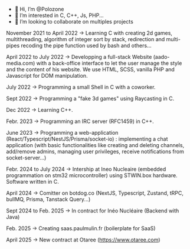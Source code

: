 - 👋 Hi, I’m @Polozone
- 👀 I’m interested in C, C++, Js, PHP...
- 💞️ I’m looking to collaborate on multiples projects

November 2021 to April 2022 -> Learning C with creating 2d games, multithreading, algorithm of integer sort by stack, redirection and multi-pipes recoding the pipe function used by bash and others...

April 2022 to July 2022 -> Developping a full-stack Website (aado-media.com) with a back-office interface to let the user manage the style and the content of his website. We use HTML, SCSS, vanilla PHP and Javascript for DOM manipulation.

July 2022 -> Programming a small Shell in C with a coworker.

Sept 2022 -> Programming a "fake 3d games" using Raycasting in C.

Dec  2022 -> Learning C++.

Febr. 2023 -> Programming an IRC server (RFC1459) in C++.

June 2023 -> Programming a web-application (React/Typescript/NestJS/Prisma/socket-io) : implementing a chat application (with basic functionalities like creating and deleting channels, add/remove admins, managing user privileges, receive notifications from socket-server...)

Febr. 2024 to July 2024 -> Intership at Ineo Nucleaire (embedded programmation on stm32 microcontroller) using STWIN.box hardware. Software written in C.

April 2024 -> Comitter on botdog.co (NextJS, Typescript, Zustand, tRPC, bullMQ, Prisma, Tanstack Query...)

Sept 2024 to Feb. 2025 -> In contract for Inéo Nucléaire (Backend with Java)

Feb. 2025 -> Creating saas.paulmulin.fr (boilerplate for SaaS)

April 2025 -> New contract at Otaree (https://www.otaree.com)
